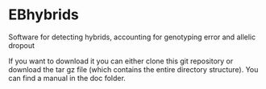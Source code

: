 # EBhybrids
Software for detecting hybrids, accounting for genotyping error and allelic dropout

If you want to download it you can either clone this git repository or download the tar gz file (which contains the entire directory structure). 
You can find a manual in the doc folder.
